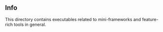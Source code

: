 ## Info

This directory contains executables related to mini-frameworks and feature-rich tools in general.
